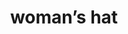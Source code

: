 ---
layout: smileys&emotion
title: woman’s hat
emoji: womans_hat
permalink: 👒.html
image: assets/img/3moji/womans_hat.png
---